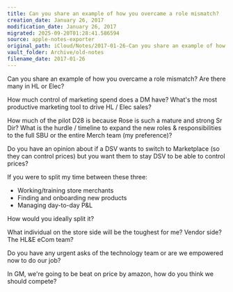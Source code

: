 ```yaml
---
title: Can you share an example of how you overcame a role mismatch?
creation_date: January 26, 2017
modification_date: January 26, 2017
migrated: 2025-09-20T01:28:41.586594
source: apple-notes-exporter
original_path: iCloud/Notes/2017-01-26-Can you share an example of how you overcame a role mismatch-.md
vault_folder: Archive/old-notes
filename_date: 2017-01-26
---
```



Can you share an example of how you overcame a role mismatch? 
Are there many in HL or Elec?

How much control of marketing spend does a DM have? 
What's the most productive marketing tool to drive HL / Elec sales?

How much of the pilot D28 is because Rose is such a mature and strong Sr Dir?
What is the hurdle / timeline to expand the new roles & responsibilities to the full SBU or the entire Merch team (my preference)?

Do you have an opinion about if a DSV wants to switch to Marketplace (so they can control prices) but you want them to stay DSV to be able to control prices?

If you were to split my time between these three:
- Working/training store merchants 
- Finding and onboarding new products
- Managing day-to-day P&L

How would you ideally split it?

What individual on the store side will be the toughest for me? Vendor side? The HL&E eCom team?

Do you have any urgent asks of the technology team or are we empowered now to do our job?

In GM, we're going to be beat on price by amazon, how do you think we should compete?

